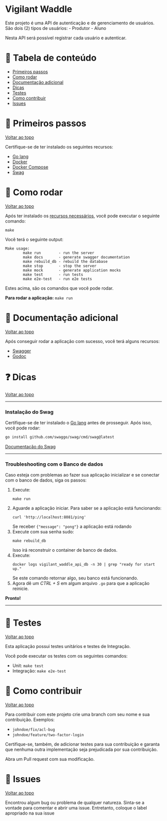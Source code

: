 # Vigilant Waddle

Este projeto é uma API de autenticação e de gerenciamento de usuários.
São dois (2) tipos de usuários:
	- Produtor
	- Aluno

Nesta API será possível registrar cada usuário e autenticar.


# :pushpin: Tabela de conteúdo

- [Primeiros passos](#footprints-primeiros-passos)
- [Como rodar](#runner-como-rodar)
- [Documentação adicional](#book-documentação-adicional)
- [Dicas](#question-dicas)
- [Testes](#apple-testes)
- [Como contribuir](#barber-como-contribuir)
- [Issues](#bug-issues)

# :footprints: Primeiros passos
[Voltar ao topo](#vigilant-waddle)

Certifique-se de ter instalado os seguintes recursos:
- [Go lang](https://go.dev/doc/install)
- [Docker](https://docs.docker.com/engine/install/)
- [Docker Compose](https://docs.docker.com/compose/install/)
- [Swag](#instalação-do-swag)

# :runner: Como rodar
[Voltar ao topo](#vigilant-waddle)

Após ter instalado os [recursos necessários](#footprints-primeiros-passos), você pode executar o seguinte comando:

```shell
make
```

Você terá o seguinte output:

```shell
Make usage:
        make run        - run the server
        make docs       - generate swagger documentation
        make rebuild_db - rebuild the database
        make stop       - stop the server
        make mock       - generate application mocks
        make test       - run tests
        make e2e-test   - run e2e tests
```

Estes acima, são os comandos que você pode rodar.

**Para rodar a aplicação:** `make run`

# :book: Documentação adicional
[Voltar ao topo](#vigilant-waddle)

Após conseguir rodar a aplicação com sucesso, você terá alguns recursos:
- [Swagger](http://localhost:8081/swagger/index.html)
- [Godoc](http://localhost:6061/pkg/github.com/jeanmolossi/vigilant-waddle/)

# :question: Dicas
[Voltar ao topo](#vigilant-waddle)

---

### Instalação do Swag

Certifique-se de ter instalado o [Go lang](https://go.dev/doc/install) antes de prosseguir. Após isso, você pode rodar:

```sh
go install github.com/swaggo/swag/cmd/swag@latest
```

[Documentação do Swag](https://github.com/swaggo/swag)

---

### Troubleshooting com o Banco de dados

Caso esteja com problemas ao fazer sua aplicação inicializar e se conectar com o banco de dados, siga os passos:

1. Execute:
	```shell
	make run
	```
2. Aguarde a aplicação iniciar.
	Para saber se a aplicação está funcionando:
	```shell
	curl 'http://localhost:8081/ping'
	```
	Se receber `{"message": "pong"}` a aplicação está rodando
3. Execute com sua senha sudo:
	```shell
	make rebuild_db
	```
	Isso irá reconstruir o container de banco de dados.
4. Execute:
	```shell
	docker logs vigilant_waddle_api_db -n 30 | grep "ready for start up."
	```
	Se este comando retornar algo, seu banco está funcionando.
5. Agora dê um _CTRL + S_ em algum arquivo `.go` para que a aplicação reinicie.

**Pronto!**

---

# :apple: Testes
[Voltar ao topo](#vigilant-waddle)

Esta aplicação possui testes unitários e testes de Integração.

Você pode executar os testes com os seguintes comandos:
- Unit: `make test`
- Integração: `make e2e-test`

# :barber: Como contribuir
[Voltar ao topo](#vigilant-waddle)

Para contribuir com este projeto crie uma branch com seu nome e sua contribuição. Exemplos:

- `johndoe/fix/acl-bug`
- `johndoe/feature/two-factor-login`

Certifique-se, também, de adicionar testes para sua contribuição e garanta que nenhuma outra implementação seja prejudicada por sua contribuição.

Abra um Pull request com sua modificação.

# :bug: Issues
[Voltar ao topo](#vigilant-waddle)

Encontrou algum bug ou problema de qualquer natureza. Sinta-se a vontade para comentar e abrir uma issue.
Entretanto, coloque o label apropriado na sua issue
